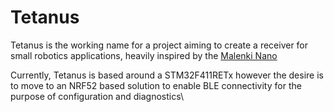 # Tetanus

Tetanus is the working name for a project aiming to create a receiver for small robotics applications, 
heavily inspired by the [Malenki Nano](https://github.com/MarkR42/malenki-nano)

Currently, Tetanus is based around a STM32F411RETx however the desire is to move to an NRF52 based
solution to enable BLE connectivity for the purpose of configuration and diagnostics\